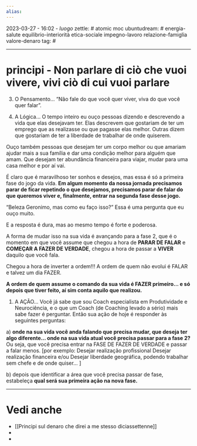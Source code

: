 ```yaml
---
alias: 
---
```

2023-03-27 - 16:02 - *luogo*
zettle: # atomic moc
ubuntudream: # energia-salute equilibrio-interiorità etica-sociale impegno-lavoro relazione-famiglia valore-denaro 
tag: #

---
# principi - Non parlare di ciò che vuoi vivere, vivi ciò di cui vuoi parlare

3. O Pensamento…
“Não fale do que você quer viver, viva do que você quer falar”.

2. A Lógica…
O tempo inteiro eu ouço pessoas dizendo e descrevendo a vida que elas desejavam ter. Elas descrevem que gostariam de ter um emprego que as realizasse ou que pagasse elas melhor. Outras dizem que gostariam de ter a liberdade de trabalhar de onde quiserem.

Ouço também pessoas que desejam ter um corpo melhor ou que amariam ajudar mais a sua família e dar uma condição melhor para alguém que amam. Que desejam ter abundância financeira para viajar, mudar para uma casa melhor e por aí vai.

É claro que é maravilhoso ter sonhos e desejos, mas essa é só a primeira fase do jogo da vida. **Em algum momento da nossa jornada precisamos parar de ficar repetindo o que desejamos, precisamos parar de falar do que queremos viver e, finalmente, entrar na segunda fase desse jogo.**

“Beleza Geronimo, mas como eu faço isso?” Essa é uma pergunta que eu ouço muito.

E a resposta é dura, mas ao mesmo tempo é forte e poderosa.

A forma de mudar isso na sua vida é avançando para a fase 2, que é o momento em que você assume que chegou a hora de **PARAR DE FALAR** e **COMEÇAR A FAZER DE VERDADE**, chegou a hora de passar a **VIVER** daquilo que você fala.

Chegou a hora de inverter a ordem!!! A ordem de quem não evolui é FALAR e talvez um dia FAZER.

**A ordem de quem assume o comando da sua vida é FAZER primeiro… e só depois que tiver feito, aí sim conta aquilo que realizou.**


1. A AÇÃO...
Você já sabe que sou Coach especialista em Produtividade e Neurociência, e o que um Coach (de Coaching levado a sério) mais sabe fazer é perguntar. Então sua ação de hoje é responder às seguintes perguntas:

a) **onde na sua vida você anda falando que precisa mudar, que deseja ter algo diferente… onde na sua vida atual você precisa passar para a fase 2?** 
Ou seja, que você precisa entrar na FASE DE FAZER DE VERDADE e passar a falar menos.
[por exemplo:
	Desejar realização profissional
	Desejar realização financeira e/ou
	Desejar liberdade geográfica, podendo trabalhar sem chefe e de onde quiser…
]

b) depois que identificar a área que você precisa passar de fase, estabeleça **qual será sua primeira ação na nova fase.**


---
# Vedi anche
- [[Principi sul denaro che direi a me stesso diciassettenne]]
- 
- 
